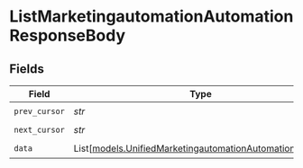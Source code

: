 # ListMarketingautomationAutomationResponseBody


## Fields

| Field                                                                                                              | Type                                                                                                               | Required                                                                                                           | Description                                                                                                        |
| ------------------------------------------------------------------------------------------------------------------ | ------------------------------------------------------------------------------------------------------------------ | ------------------------------------------------------------------------------------------------------------------ | ------------------------------------------------------------------------------------------------------------------ |
| `prev_cursor`                                                                                                      | *str*                                                                                                              | :heavy_check_mark:                                                                                                 | N/A                                                                                                                |
| `next_cursor`                                                                                                      | *str*                                                                                                              | :heavy_check_mark:                                                                                                 | N/A                                                                                                                |
| `data`                                                                                                             | List[[models.UnifiedMarketingautomationAutomationOutput](../models/unifiedmarketingautomationautomationoutput.md)] | :heavy_check_mark:                                                                                                 | N/A                                                                                                                |